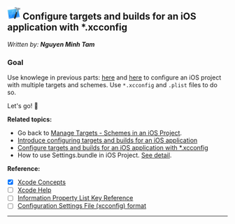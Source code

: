 ## <img src="./Images/img-xcode.png" height="30"> Configure targets and builds for an iOS application with *.xcconfig

_Written by: **Nguyen Minh Tam**_

### Goal

Use knowlege in previous parts: [here][Introduce] and [here][Config] to configure an iOS project with multiple targets and schemes. Use `*.xcconfig` and `.plist` files to do so.

Let's go! 🔫

**Related topics:**

- Go back to [Manage Targets - Schemes in an iOS Project][ProjectTargetScheme].
- [Introduce configuring targets and builds for an iOS application][Introduce]
- [Configure targets and builds for an iOS application with *.xcconfig][ConfigWithXcconfig]
- How to use Settings.bundle in iOS Project. [See detail][Settings].

**Reference:**

- [x] [Xcode Concepts][Workspace]
- [ ] [Xcode Help][Help]
- [ ] [Information Property List Key Reference][InfoPlist]
- [ ] [Configuration Settings File (xcconfig) format][ConfigurationSettingsFile]

---

[ProjectTargetScheme]: https://github.com/nmint8m/projecttargetscheme
[Introduce]: ./01-Introduce.md
[Config]: ./02-Config.md
[ConfigWithXcconfig]: ./03-ConfigWithXcconfig.md
[Settings]: https://github.com/nmint8m/settingsbundle
[InfoPlist]: https://developer.apple.com/documentation/bundleresources/information_property_list

[Target]: https://developer.apple.com/library/archive/featuredarticles/XcodeConcepts/Concept-Targets.html
[Project]: https://developer.apple.com/library/archive/featuredarticles/XcodeConcepts/Concept-Projects.html
[BuildSetting]: https://developer.apple.com/library/archive/featuredarticles/XcodeConcepts/Concept-Build_Settings.html
[Workspace]: https://developer.apple.com/library/archive/featuredarticles/XcodeConcepts/Concept-Workspace.html
[Scheme]: https://developer.apple.com/library/archive/featuredarticles/XcodeConcepts/Concept-Schemes.html

[Help]: https://help.apple.com/xcode/mac/current/
[ConfigurationSettingsFile]: https://help.apple.com/xcode/mac/current/#/dev745c5c974